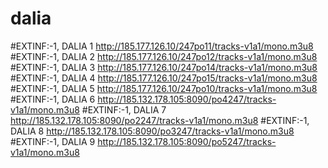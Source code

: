 # dalia

#EXTINF:-1, DALIA 1
http://185.177.126.10/247po11/tracks-v1a1/mono.m3u8
#EXTINF:-1, DALIA 2
http://185.177.126.10/247po12/tracks-v1a1/mono.m3u8
#EXTINF:-1, DALIA 3
http://185.177.126.10/247po14/tracks-v1a1/mono.m3u8
#EXTINF:-1, DALIA 4
http://185.177.126.10/247po15/tracks-v1a1/mono.m3u8
#EXTINF:-1, DALIA 5
http://185.177.126.10/247po10/tracks-v1a1/mono.m3u8
#EXTINF:-1, DALIA 6
http://185.132.178.105:8090/po4247/tracks-v1a1/mono.m3u8
#EXTINF:-1, DALIA 7
http://185.132.178.105:8090/po2247/tracks-v1a1/mono.m3u8
#EXTINF:-1, DALIA 8
http://185.132.178.105:8090/po3247/tracks-v1a1/mono.m3u8
#EXTINF:-1, DALIA 9
http://185.132.178.105:8090/po5247/tracks-v1a1/mono.m3u8
